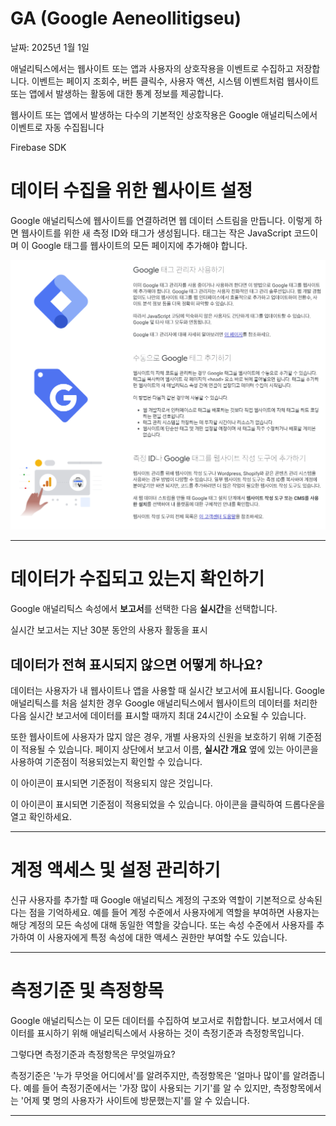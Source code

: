 # GA (Google Aeneollitigseu)

날짜: 2025년 1월 1일

애널리틱스에서는 웹사이트 또는 앱과 사용자의 상호작용을 이벤트로 수집하고 저장합니다. 이벤트는 페이지 조회수, 버튼 클릭수, 사용자 액션, 시스템 이벤트처럼 웹사이트 또는 앱에서 발생하는 활동에 대한 통계 정보를 제공합니다.

웹사이트 또는 앱에서 발생하는 다수의 기본적인 상호작용은 Google 애널리틱스에서 이벤트로 자동 수집됩니다

Firebase SDK

# **데이터 수집을 위한 웹사이트 설정**

Google 애널리틱스에 웹사이트를 연결하려면 웹 데이터 스트림을 만듭니다. 이렇게 하면 웹사이트를 위한 새 측정 ID와 태그가 생성됩니다. 태그는 작은 JavaScript 코드이며 이 Google 태그를 웹사이트의 모든 페이지에 추가해야 합니다.

![스크린샷 2025-01-01 21.02.37.png](GA%20(Google%20Aeneollitigseu)%2016e6247db48b80f6afcbeaf5cace0aa4/%25E1%2584%2589%25E1%2585%25B3%25E1%2584%258F%25E1%2585%25B3%25E1%2584%2585%25E1%2585%25B5%25E1%2586%25AB%25E1%2584%2589%25E1%2585%25A3%25E1%2586%25BA_2025-01-01_21.02.37.png)

---

# **데이터가 수집되고 있는지 확인하기**

Google 애널리틱스 속성에서 **보고서**를 선택한 다음 **실시간**을 선택합니다.

실시간 보고서는 지난 30분 동안의 사용자 활동을 표시

## 데이터가 전혀 표시되지 않으면 어떻게 하나요?

데이터는 사용자가 내 웹사이트나 앱을 사용할 때 실시간 보고서에 표시됩니다. Google 애널리틱스를 처음 설치한 경우 Google 애널리틱스에서 웹사이트의 데이터를 처리한 다음 실시간 보고서에 데이터를 표시할 때까지 최대 24시간이 소요될 수 있습니다.

또한 웹사이트에 사용자가 많지 않은 경우, 개별 사용자의 신원을 보호하기 위해 기준점이 적용될 수 있습니다. 페이지 상단에서 보고서 이름, **실시간 개요** 옆에 있는 아이콘을 사용하여 기준점이 적용되었는지 확인할 수 있습니다.

이 아이콘이 표시되면 기준점이 적용되지 않은 것입니다.

이 아이콘이 표시되면 기준점이 적용되었을 수 있습니다. 아이콘을 클릭하여 드롭다운을 열고 확인하세요.

---

# **계정 액세스 및 설정 관리하기**

신규 사용자를 추가할 때 Google 애널리틱스 계정의 구조와 역할이 기본적으로 상속된다는 점을 기억하세요. 예를 들어 계정 수준에서 사용자에게 역할을 부여하면 사용자는 해당 계정의 모든 속성에 대해 동일한 역할을 갖습니다. 또는 속성 수준에서 사용자를 추가하여 이 사용자에게 특정 속성에 대한 액세스 권한만 부여할 수도 있습니다.

---

# 측정기준 및 측정항목

Google 애널리틱스는 이 모든 데이터를 수집하여 보고서로 취합합니다. 보고서에서 데이터를 표시하기 위해 애널리틱스에서 사용하는 것이 측정기준과 측정항목입니다.

그렇다면 측정기준과 측정항목은 무엇일까요?

측정기준은 '누가 무엇을 어디에서'를 알려주지만, 측정항목은 '얼마나 많이'를 알려줍니다. 예를 들어 측정기준에서는 '가장 많이 사용되는 기기'를 알 수 있지만, 측정항목에서는 '어제 몇 명의 사용자가 사이트에 방문했는지'를 알 수 있습니다.

---
